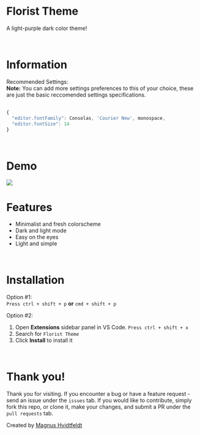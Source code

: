 <!-- <img alt="Afternoon Delight Logo" src="https://i.imgur.com/BZJcKlv.png" width="90" /> -->
<!-- <img alt="Afternoon Delight Logo" src="https://i.imgur.com/DmVS6h3.png" width="90" /> -->

# Florist Theme

A light-purple dark color theme!

<br /> 


# Information

Recommended Settings: <br>
**Note:** You can add more settings preferences to this of your choice, these are just the basic reccomended settings specifications. <br> <br>
 
```js
{
  "editor.fontFamily": Consolas, 'Courier New', monospace,
  "editor.fontSize": 14
}
```
<br /> 


# Demo

<img src="https://i.imgur.com/VHKM1jS.png" />
<!-- <br />
<img src="https://i.imgur.com/x7iosF9.png" />
<br />
<img src="https://i.imgur.com/GhIcCa2.png" />
<br />
<img src="https://i.imgur.com/uZMnJRu.png" />
<br />
<img src="https://i.imgur.com/evBrtaY.png" />
<br />
<img src="https://i.imgur.com/udyDOR9.png" /> -->

<br /> 



# Features

- Minimalist and fresh colorscheme
- Dark and light mode
- Easy on the eyes
- Light and simple

<br /> 



# Installation 

Option #1: <br>
```Press ctrl + shift + p``` **or** ```cmd + shift + p```

Option #2: <br>
1. Open **Extensions** sidebar panel in VS Code. `Press ctrl + shift + x`
2. Search for `Florist Theme`
3. Click **Install** to install it

<br /> 



# Thank you!

Thank you for visiting. If you encounter a bug or have a feature request - send an issue under the `issues` tab. If you would like to contribute, simply fork this repo, or clone it, make your changes, and submit a PR under the `pull requests` tab. 

Created by <a href="https://github.com/mch-sg">Magnus Hvidtfeldt</a> <br>


